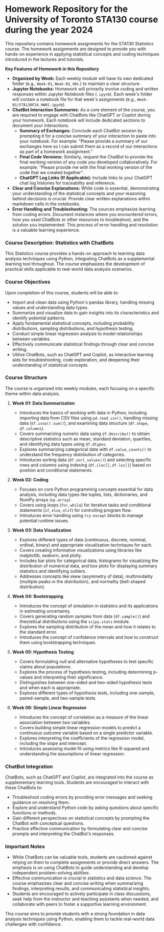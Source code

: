 # Homework Repository for the University of Toronto STA130 course during the year 2024
This repository contains homework assignments for the STA130 Statistics course. The homework assignments are designed to provide you with hands-on experience in applying statistical concepts and coding techniques introduced in the lectures and tutorials.

**Key Features of Homework in this Repository**

*   **Organized by Week:** Each weekly module will have its own dedicated folder (e.g., `Week-01`, `Week-02`, etc.) to maintain a clear structure.
*   **Jupyter Notebooks:** Homework will primarily involve coding and written responses within Jupyter Notebook files (`.ipynb`). Each week's folder will contain a notebook file for that week's assignments (e.g., `Week-01/STA130F24_HW01.ipynb`).
*   **ChatBot Interaction Summaries:** As a core element of the course, you are required to engage with ChatBots like ChatGPT or Copilot during your homework.  Each notebook will include dedicated sections to document your interactions.
    *   **Summary of Exchanges:**  Conclude each ChatBot session by prompting it for a concise summary of your interaction to paste into your notebook. For example:  "Please provide a summary of our exchanges here so I can submit them as a record of our interactions as part of a homework assignment."
    *   **Final Code Versions:** Similarly, request the ChatBot to provide the final working version of any code you developed collaboratively. For example: "Please provide me with the final working version of the code that we created together".
    *   **ChatGPT Log Links (If Applicable):** Include links to your ChatGPT chat log histories for traceability and reference. 
*   **Clear and Concise Explanations:**  While code is essential, demonstrating your understanding of the statistical concepts and your reasoning behind decisions is crucial.  Provide clear written explanations within markdown cells in the notebooks.
*   **Error Handling and Troubleshooting:**  The sources emphasize learning from coding errors. Document instances where you encountered errors, how you used ChatBots or other resources to troubleshoot, and the solution you implemented. This process of error handling and resolution is a valuable learning experience.

### Course Description: Statistics with ChatBots
This Statistics course provides a hands-on approach to learning data analysis techniques using Python, integrating ChatBots as a supplemental learning tool throughout.  The course emphasizes the development of practical skills applicable to real-world data analysis scenarios.

### **Course Objectives**

Upon completion of this course, students will be able to:

*   Import and clean data using Python's pandas library, handling missing values and understanding data types.
*   Summarize and visualize data to gain insights into its characteristics and identify potential patterns.
*   Apply fundamental statistical concepts, including probability distributions, sampling distributions, and hypothesis testing.
*   Conduct simple linear regression analysis to model relationships between variables.
*   Effectively communicate statistical findings through clear and concise writing.
*   Utilize ChatBots, such as ChatGPT and Copilot, as interactive learning aids for troubleshooting, code exploration, and deepening their understanding of statistical concepts.

### **Course Structure**

The course is organized into weekly modules, each focusing on a specific theme within data analysis.

1.  **Week 01: Data Summarization**

    *   Introduces the basics of working with data in Python, including importing data from CSV files using `pd.read_csv()`, handling missing data (`df.isna().sum()`), and examining data structure (`df.shape`, `df.columns`).
    *   Covers summarizing numeric data using `df.describe()` to obtain descriptive statistics such as mean, standard deviation, quartiles, and identifying data types using `df.dtypes`.
    *   Explores summarizing categorical data with `df.value_counts()` to understand the frequency distribution of categories.
    *   Introduces sorting data (`df.sort_values()`) and selecting specific rows and columns using indexing (`df.iloc[]`, `df.loc[]`) based on position and conditional statements.
2.  **Week 02: Coding**

    *   Focuses on core Python programming concepts essential for data analysis, including data types like tuples, lists, dictionaries, and NumPy arrays (`np.array`).
    *   Covers using loops (`for`, `while`) for iterative tasks and conditional statements (`if`, `else`, `elif`) for controlling program flow.
    *   Introduces error handling using `try-except` blocks to manage potential runtime issues.
3.  **Week 03: Data Visualization**

    *   Explores different types of data (continuous, discrete, nominal, ordinal, binary) and appropriate visualization techniques for each.
    *   Covers creating informative visualizations using libraries like matplotlib, seaborn, and plotly.
    *   Includes bar plots for categorical data, histograms for visualizing the distribution of numerical data, and box plots for displaying summary statistics and identifying outliers.
    *   Addresses concepts like skew (asymmetry of data), multimodality (multiple peaks in the distribution), and normality (bell-shaped distribution).
4.  **Week 04: Bootstrapping**

    *   Introduces the concept of simulation in statistics and its applications in estimating uncertainty.
    *   Covers generating random samples from data (`df.sample()`) and theoretical distributions using the `scipy.stats` module.
    *   Explores the sampling distribution of the mean and how it relates to the standard error.
    *   Introduces the concept of confidence intervals and how to construct them using bootstrapping techniques.
5.  **Week 05: Hypothesis Testing**

    *   Covers formulating null and alternative hypotheses to test specific claims about populations.
    *   Explores the process of hypothesis testing, including determining p-values and interpreting their significance.
    *   Distinguishes between one-sided and two-sided hypothesis tests and when each is appropriate.
    *   Explores different types of hypothesis tests, including one-sample, paired-sample, and two-sample tests.
6.  **Week 06: Simple Linear Regression**

    *   Introduces the concept of correlation as a measure of the linear association between two variables.
    *   Covers building simple linear regression models to predict a continuous outcome variable based on a single predictor variable.
    *   Explores interpreting the coefficients of the regression model, including the slope and intercept.
    *   Introduces assessing model fit using metrics like R-squared and understanding the assumptions of linear regression.

### **ChatBot Integration**

ChatBots, such as ChatGPT and Copilot, are integrated into the course as supplementary learning tools. Students are encouraged to interact with these ChatBots to:

*   Troubleshoot coding errors by providing error messages and seeking guidance on resolving them.
*   Explore and understand Python code by asking questions about specific functions or methods.
*   Gain different perspectives on statistical concepts by prompting the ChatBot with conceptual questions.
*   Practice effective communication by formulating clear and concise prompts and interpreting the ChatBot's responses.

### **Important Notes**

*   While ChatBots can be valuable tools, students are cautioned against relying on them to complete assignments or provide direct answers. The emphasis is on using ChatBots to guide understanding and develop independent problem-solving abilities.
*   Effective communication is crucial in statistics and data science. The course emphasizes clear and concise writing when summarizing findings, interpreting results, and communicating statistical insights.
*   Students are encouraged to actively participate in class discussions, seek help from the instructor and teaching assistants when needed, and collaborate with peers to foster a supportive learning environment.

This course aims to provide students with a strong foundation in data analysis techniques using Python, enabling them to tackle real-world data challenges with confidence.
